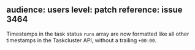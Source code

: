 audience: users
level: patch
reference: issue 3464
---
Timestamps in the task status `runs` array are now formatted like all other timestamps in the Taskcluster API, without a trailing `+00:00`.
